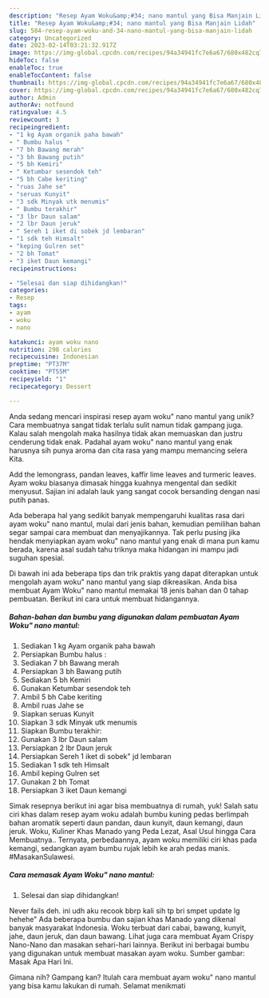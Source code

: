 ```yaml
---
description: "Resep Ayam Woku&amp;#34; nano mantul yang Bisa Manjain Lidah"
title: "Resep Ayam Woku&amp;#34; nano mantul yang Bisa Manjain Lidah"
slug: 584-resep-ayam-woku-and-34-nano-mantul-yang-bisa-manjain-lidah
category: Uncategorized
date: 2023-02-14T03:21:32.917Z
image: https://img-global.cpcdn.com/recipes/94a34941fc7e6a67/680x482cq70/ayam-woku-nano-mantul-foto-resep-utama.jpg
hideToc: false
enableToc: true
enableTocContent: false
thumbnail: https://img-global.cpcdn.com/recipes/94a34941fc7e6a67/680x482cq70/ayam-woku-nano-mantul-foto-resep-utama.jpg
cover: https://img-global.cpcdn.com/recipes/94a34941fc7e6a67/680x482cq70/ayam-woku-nano-mantul-foto-resep-utama.jpg
author: Admin
authorAv: notfound
ratingvalue: 4.5
reviewcount: 3
recipeingredient:
- "1 kg Ayam organik paha bawah"
- " Bumbu halus "
- "7 bh Bawang merah"
- "3 bh Bawang putih"
- "5 bh Kemiri"
- " Ketumbar sesendok teh"
- "5 bh Cabe keriting"
- "ruas Jahe se"
- "seruas Kunyit"
- "3 sdk Minyak utk menumis"
- " Bumbu terakhir"
- "3 lbr Daun salam"
- "2 lbr Daun jeruk"
- " Sereh 1 iket di sobek jd lembaran"
- "1 sdk teh Himsalt"
- "keping Gulren set"
- "2 bh Tomat"
- "3 iket Daun kemangi"
recipeinstructions:

- "Selesai dan siap dihidangkan!"
categories:
- Resep
tags:
- ayam
- woku
- nano

katakunci: ayam woku nano 
nutrition: 298 calories
recipecuisine: Indonesian
preptime: "PT37M"
cooktime: "PT55M"
recipeyield: "1"
recipecategory: Dessert

---
```





Anda sedang mencari inspirasi resep ayam woku&#34; nano mantul yang unik? Cara membuatnya sangat tidak terlalu sulit namun tidak gampang juga. Kalau salah mengolah maka hasilnya tidak akan memuaskan dan justru cenderung tidak enak. Padahal ayam woku&#34; nano mantul yang enak harusnya sih punya aroma dan cita rasa yang mampu memancing selera Kita.





Add the lemongrass, pandan leaves, kaffir lime leaves and turmeric leaves. Ayam woku biasanya dimasak hingga kuahnya mengental dan sedikit menyusut. Sajian ini adalah lauk yang sangat cocok bersanding dengan nasi putih panas.

Ada beberapa hal yang sedikit banyak mempengaruhi kualitas rasa dari ayam woku&#34; nano mantul, mulai dari jenis bahan, kemudian pemilihan bahan segar sampai cara membuat dan menyajikannya. Tak perlu pusing jika hendak menyiapkan ayam woku&#34; nano mantul yang enak di mana pun kamu berada, karena asal sudah tahu triknya maka hidangan ini mampu jadi suguhan spesial.






Di bawah ini ada beberapa tips dan trik praktis yang dapat diterapkan untuk mengolah ayam woku&#34; nano mantul yang siap dikreasikan. Anda bisa membuat Ayam Woku&#34; nano mantul memakai 18 jenis bahan dan 0 tahap pembuatan. Berikut ini cara untuk membuat hidangannya.

<!--inarticleads1-->

##### Bahan-bahan dan bumbu yang digunakan dalam pembuatan Ayam Woku&#34; nano mantul:

1. Sediakan 1 kg Ayam organik paha bawah
1. Persiapkan  Bumbu halus :
1. Sediakan 7 bh Bawang merah
1. Persiapkan 3 bh Bawang putih
1. Sediakan 5 bh Kemiri
1. Gunakan  Ketumbar sesendok teh
1. Ambil 5 bh Cabe keriting
1. Ambil ruas Jahe se
1. Siapkan seruas Kunyit
1. Siapkan 3 sdk Minyak utk menumis
1. Siapkan  Bumbu terakhir:
1. Gunakan 3 lbr Daun salam
1. Persiapkan 2 lbr Daun jeruk
1. Persiapkan  Sereh 1 iket di sobek&#34; jd lembaran
1. Sediakan 1 sdk teh Himsalt
1. Ambil keping Gulren set
1. Gunakan 2 bh Tomat
1. Persiapkan 3 iket Daun kemangi


Simak resepnya berikut ini agar bisa membuatnya di rumah, yuk! Salah satu ciri khas dalam resep ayam woku adalah bumbu kuning pedas berlimpah bahan aromatik seperti daun pandan, daun kunyit, daun kemangi, daun jeruk. Woku, Kuliner Khas Manado yang Peda Lezat, Asal Usul hingga Cara Membuatnya.. Ternyata, perbedaannya, ayam woku memiliki ciri khas pada kemangi, sedangkan ayam bumbu rujak lebih ke arah pedas manis. #MasakanSulawesi. 

<!--inarticleads2-->

##### Cara memasak Ayam Woku&#34; nano mantul:


1. Selesai dan siap dihidangkan!

Never fails deh. ini udh aku recook bbrp kali sih tp bri smpet update lg hehehe&#34; Ada beberapa bumbu dan sajian khas Manado yang dikenal banyak masyarakat Indonesia. Woku terbuat dari cabai, bawang, kunyit, jahe, daun jeruk, dan daun bawang. Lihat juga cara membuat Ayam Crispy Nano-Nano dan masakan sehari-hari lainnya. Berikut ini berbagai bumbu yang digunakan untuk membuat masakan ayam woku. Sumber gambar: Masak Apa Hari Ini. 

Gimana nih? Gampang kan? Itulah cara membuat ayam woku&#34; nano mantul yang bisa kamu lakukan di rumah. Selamat menikmati
